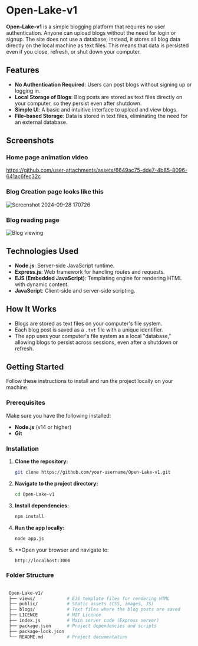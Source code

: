 # Open-Lake-v1

**Open-Lake-v1** is a simple blogging platform that requires no user authentication. Anyone can upload blogs without the need for login or signup. The site does not use a database; instead, it stores all blog data directly on the local machine as text files. This means that data is persisted even if you close, refresh, or shut down your computer.

## Features

- **No Authentication Required**: Users can post blogs without signing up or logging in.
- **Local Storage of Blogs**: Blog posts are stored as text files directly on your computer, so they persist even after shutdown.
- **Simple UI**: A basic and intuitive interface to upload and view blogs.
- **File-based Storage**: Data is stored in text files, eliminating the need for an external database.

## Screenshots

### Home page animation video


https://github.com/user-attachments/assets/6649ac75-dde7-4b85-8096-641ac6fec32c


### Blog Creation page looks like this


![Screenshot 2024-09-28 170726](https://github.com/user-attachments/assets/dccb5afd-c3b8-4698-8fde-f57d25f6e8e8)


### Blog reading page


![Blog viewing](https://github.com/user-attachments/assets/8aa7d44d-d277-4a8f-9807-3244661085c5)


## Technologies Used

- **Node.js**: Server-side JavaScript runtime.
- **Express.js**: Web framework for handling routes and requests.
- **EJS (Embedded JavaScript)**: Templating engine for rendering HTML with dynamic content.
- **JavaScript**: Client-side and server-side scripting.

## How It Works

- Blogs are stored as text files on your computer's file system.
- Each blog post is saved as a `.txt` file with a unique identifier.
- The app uses your computer's file system as a local "database," allowing blogs to persist across sessions, even after a shutdown or refresh.

## Getting Started

Follow these instructions to install and run the project locally on your machine.

### Prerequisites

Make sure you have the following installed:

- **Node.js** (v14 or higher)
- **Git**

### Installation

1. **Clone the repository:**

   ```bash
   git clone https://github.com/your-username/Open-Lake-v1.git
   
2. **Navigate to the project directory:**
   
   ```bash
   cd Open-Lake-v1
   
3. **Install dependencies:**
   
   ```bash
   npm install
   
4. **Run the app locally:**

   ```bash
   node app.js
   
5. **Open your browser and navigate to:
   
   ```arduino
   http://localhost:3000

### Folder Structure

   ```bash
    
    Open-Lake-v1/
    ├── views/            # EJS template files for rendering HTML
    ├── public/           # Static assets (CSS, images, JS)
    ├── blogs/            # Text files where the blog posts are saved
    ├── LICENCE           # MIT Licence
    ├── index.js          # Main server code (Express server)
    ├── package.json      # Project dependencies and scripts
    ├── package-lock.json 
    └── README.md         # Project documentation
